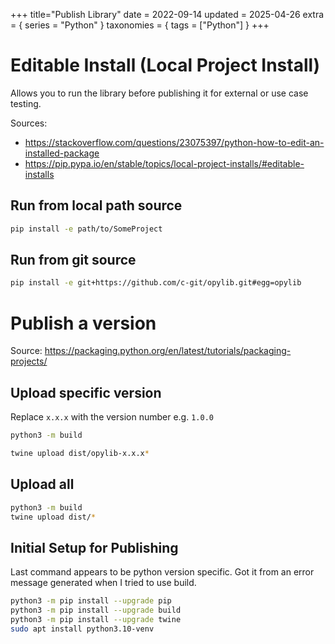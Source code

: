 +++
title="Publish Library"
date = 2022-09-14
updated = 2025-04-26
extra = { series = "Python" }
taxonomies = { tags = ["Python"] }
+++

# Editable Install (Local Project Install)

Allows you to run the library before publishing it for external or use case testing.

Sources:

- <https://stackoverflow.com/questions/23075397/python-how-to-edit-an-installed-package>
- <https://pip.pypa.io/en/stable/topics/local-project-installs/#editable-installs>

## Run from local path source

```sh
pip install -e path/to/SomeProject
```

## Run from git source

```sh
pip install -e git+https://github.com/c-git/opylib.git#egg=opylib
```

# Publish a version

Source: <https://packaging.python.org/en/latest/tutorials/packaging-projects/>

## Upload specific version

Replace `x.x.x` with the version number e.g. `1.0.0`

```sh
python3 -m build
```

```sh
twine upload dist/opylib-x.x.x*
```

## Upload all

```sh
python3 -m build
twine upload dist/*
```

## Initial Setup for Publishing

Last command appears to be python version specific.
Got it from an error message generated when I tried to use build.

```sh
python3 -m pip install --upgrade pip
python3 -m pip install --upgrade build
python3 -m pip install --upgrade twine
sudo apt install python3.10-venv
```
